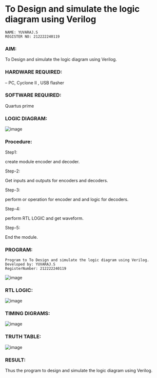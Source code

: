 # To Design and simulate the logic diagram using Verilog

```
NAME: YUVARAJ.S
REGISTER NO: 212222240119
```


### AIM: 
To Design and simulate the logic diagram using Verilog.

### HARDWARE REQUIRED: 
– PC, Cyclone II , USB flasher

### SOFTWARE REQUIRED:   
Quartus prime

### LOGIC DIAGRAM:
![image](https://github.com/Jaiganesh235/Q13/assets/118657189/bd9cebcc-2c5f-47e7-9e60-30981a986f0b)


### Procedure:
Step1:

create module encoder and decoder.

Step-2:

Get inputs and outputs for encoders and decoders.

Step-3:

perform or operation for encoder and and logic for decoders.

Step-4:

perform RTL LOGIC and get waveform.

Step-5:

End the module.


### PROGRAM:
```
Program to To Design and simulate the logic diagram using Verilog.
Developed by: YUVARAJ.S
RegisterNumber: 212222240119

```
![image](https://github.com/Jaiganesh235/Q13/assets/118657189/e66dfc75-a7d1-4a7e-8a2f-9a094b9dcc3c)






### RTL LOGIC:
![image](https://github.com/Jaiganesh235/Q13/assets/118657189/3886ba3c-0b5f-4122-adfc-59292715c195)



### TIMING DIGRAMS: 
![image](https://github.com/Jaiganesh235/Q13/assets/118657189/5811342c-8e1a-427a-bfe6-02d769e5f039)



### TRUTH TABLE:
![image](https://github.com/Jaiganesh235/Q13/assets/118657189/eb1ff298-30b6-4b8c-943f-ebfd59e9e9c0)





### RESULT:
Thus the program to design and simulate the logic diagram using Verilog.
